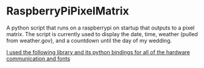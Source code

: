 # RaspberryPiPixelMatrix
A python script that runs on a raspberrypi on startup that outputs to a pixel matrix. The script is currently used to display the date, time, weather (pulled from weather.gov), and a countdown until the day of my wedding.

[I used the following library and its python bindings for all of the hardware communication and fonts](https://github.com/hzeller/rpi-rgb-led-matrix)

